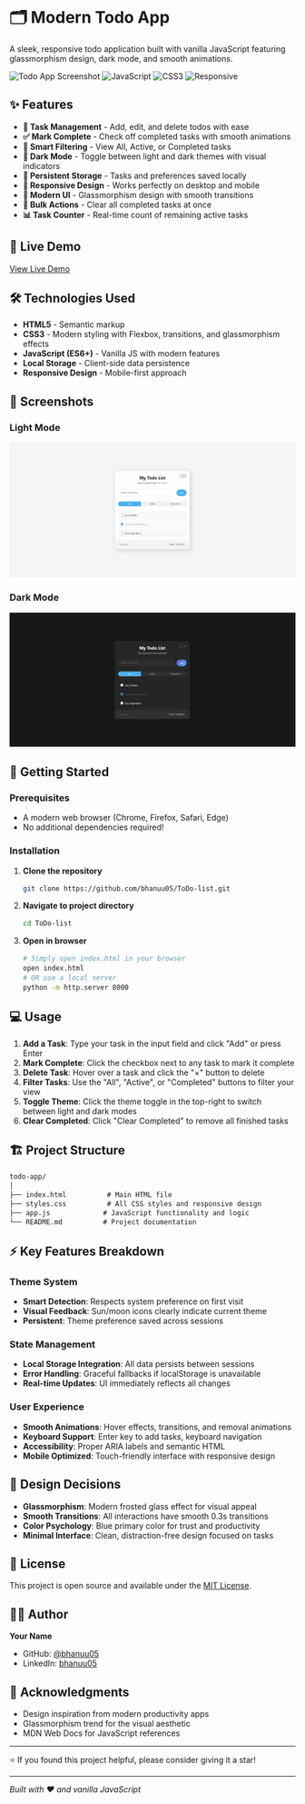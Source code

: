 # 🗂️ Modern Todo App

A sleek, responsive todo application built with vanilla JavaScript featuring glassmorphism design, dark mode, and smooth animations.

![Todo App Screenshot](https://img.shields.io/badge/Status-Complete-brightgreen) ![JavaScript](https://img.shields.io/badge/JavaScript-ES6+-yellow) ![CSS3](https://img.shields.io/badge/CSS3-Modern-blue) ![Responsive](https://img.shields.io/badge/Design-Responsive-purple)

## ✨ Features

- **📝 Task Management** - Add, edit, and delete todos with ease
- **✅ Mark Complete** - Check off completed tasks with smooth animations
- **🎯 Smart Filtering** - View All, Active, or Completed tasks
- **🌙 Dark Mode** - Toggle between light and dark themes with visual indicators
- **💾 Persistent Storage** - Tasks and preferences saved locally
- **📱 Responsive Design** - Works perfectly on desktop and mobile
- **🎨 Modern UI** - Glassmorphism design with smooth transitions
- **🧹 Bulk Actions** - Clear all completed tasks at once
- **📊 Task Counter** - Real-time count of remaining active tasks

## 🚀 Live Demo

[View Live Demo](https://todo-list-bhanuu.netlify.app/) 

## 🛠️ Technologies Used

- **HTML5** - Semantic markup
- **CSS3** - Modern styling with Flexbox, transitions, and glassmorphism effects
- **JavaScript (ES6+)** - Vanilla JS with modern features
- **Local Storage** - Client-side data persistence
- **Responsive Design** - Mobile-first approach

## 📸 Screenshots

### Light Mode
![Light Mode](https://github.com/bhanuu05/ToDo-list/blob/main/ScreenShots/lightTheme.png)

### Dark Mode
![Dark Mode](https://github.com/bhanuu05/ToDo-list/blob/main/ScreenShots/darkTheme.png)

## 🎯 Getting Started

### Prerequisites

- A modern web browser (Chrome, Firefox, Safari, Edge)
- No additional dependencies required!

### Installation

1. **Clone the repository**
   ```bash
   git clone https://github.com/bhanuu05/ToDo-list.git
   ```

2. **Navigate to project directory**
   ```bash
   cd ToDo-list
   ```

3. **Open in browser**
   ```bash
   # Simply open index.html in your browser
   open index.html
   # OR use a local server
   python -m http.server 8000
   ```

## 💻 Usage

1. **Add a Task**: Type your task in the input field and click "Add" or press Enter
2. **Mark Complete**: Click the checkbox next to any task to mark it complete
3. **Delete Task**: Hover over a task and click the "×" button to delete
4. **Filter Tasks**: Use the "All", "Active", or "Completed" buttons to filter your view
5. **Toggle Theme**: Click the theme toggle in the top-right to switch between light and dark modes
6. **Clear Completed**: Click "Clear Completed" to remove all finished tasks

## 🏗️ Project Structure

```
todo-app/
│
├── index.html          # Main HTML file
├── styles.css          # All CSS styles and responsive design
├── app.js             # JavaScript functionality and logic
└── README.md          # Project documentation
```

## ⚡ Key Features Breakdown

### Theme System
- **Smart Detection**: Respects system preference on first visit
- **Visual Feedback**: Sun/moon icons clearly indicate current theme
- **Persistent**: Theme preference saved across sessions

### State Management
- **Local Storage Integration**: All data persists between sessions
- **Error Handling**: Graceful fallbacks if localStorage is unavailable
- **Real-time Updates**: UI immediately reflects all changes

### User Experience
- **Smooth Animations**: Hover effects, transitions, and removal animations
- **Keyboard Support**: Enter key to add tasks, keyboard navigation
- **Accessibility**: Proper ARIA labels and semantic HTML
- **Mobile Optimized**: Touch-friendly interface with responsive design

## 🎨 Design Decisions

- **Glassmorphism**: Modern frosted glass effect for visual appeal
- **Smooth Transitions**: All interactions have smooth 0.3s transitions
- **Color Psychology**: Blue primary color for trust and productivity
- **Minimal Interface**: Clean, distraction-free design focused on tasks

## 📄 License

This project is open source and available under the [MIT License](LICENSE).

## 👨‍💻 Author

**Your Name**
- GitHub: [@bhanuu05](https://github.com/bhanuu05)
- LinkedIn: [bhanuu05](https://linkedin.com/in/bhanuu05)

## 🙏 Acknowledgments

- Design inspiration from modern productivity apps
- Glassmorphism trend for the visual aesthetic
- MDN Web Docs for JavaScript references

---

⭐ If you found this project helpful, please consider giving it a star!

---

*Built with ❤️ and vanilla JavaScript*
